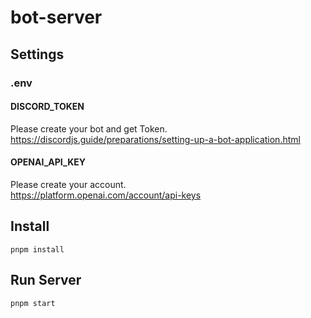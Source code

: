 # bot-server

## Settings

### .env

#### DISCORD_TOKEN

Please create your bot and get Token.  
https://discordjs.guide/preparations/setting-up-a-bot-application.html

#### OPENAI_API_KEY

Please create your account.  
https://platform.openai.com/account/api-keys

## Install

```
pnpm install
```

## Run Server

```
pnpm start
```
